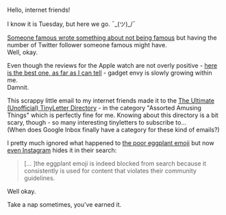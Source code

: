 Hello, internet friends!

I know it is Tuesday, but here we go. ¯\_(ツ)_/¯ 

[Someone famous wrote something about not being famous](https://medium.com/message/nobody-famous-37790cb4d014) but having the  number of Twitter follower someone famous might have.  
Well, okay.

Even though the reviews for the Apple watch are not overly positive - [here is the best one, as far as I can tell](https://medium.com/technology-musings/my-rocky-first-24hrs-with-the-%E1%B4%A1%E1%B4%80%E1%B4%9B%E1%B4%84%CA%9C-67c841702a70) - gadget envy is slowly growing within me.  
Damnit.

This scrappy little email to my internet friends made it to the [The Ultimate (Unofficial) TinyLetter Directory](http://shauntellehamlett.com/tinyletter-directory/) - in the category "Assorted Amusing Things" which is perfectly fine for me. Knowing about this directory is a bit scary, though - so many interesting tinyletters to subscribe to…  
(When does Google Inbox finally have a category for these kind of emails?)

I pretty much ignored what happened to [the poor eggplant emoji](http://www.slate.com/articles/technology/users/2015/04/eggplant_rising_how_the_purple_fruit_surpassed_the_banana_as_the_most_phallic.html) but now [even Instagram](http://www.buzzfeed.com/katienotopoulos/free-the-eggplant-emoji-instagram#.trmJEBDBnR) hides it in their search:

> [… ]the eggplant emoji is indeed blocked from search because it consistently is used for content that violates their community guidelines.

Well okay.

Take a nap sometimes, you've earned it.